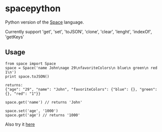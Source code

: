 spacepython
===========

Python version of the <a href="https://github.com/nudgepad/space">Space</a> language. 

Currently support 'get', 'set', 'toJSON', 'clone', 'clear', 'lenght', 'indexOf', 'getKeys'

Usage
-------

    from space import Space
    space = Space('name John\nage 29\nfavoriteColors\n blue\n green\n red 1\n')
    print space.toJSON()
    
    returns:
    {"age": "29", "name": "John", "favoriteColors": {"blue": {}, "green": {}, "red": "1"}}
    
    space.get('name') // returns 'John'
    
    space.set('age', '1000') 
    space.get('age') // returns '1000'
    

Also try it <a href="http://spacefulpython.appspot.com/">here</a>    
